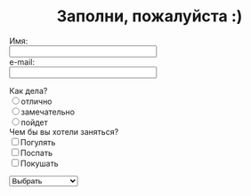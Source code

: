 <html>
<head>
<title>Form_1</title>
</head>
<body>
<h1 align="center">Заполни, пожалуйста :)</h1>
<form action="katyurku@gmail.com" method="post">
Имя: <br>
<input type="text"
name="name" size=30><br>
e-mail: <br>
<input type="text"
name="e-mail" size=30><br>
  </form>
Как дела? <br>
<input type="radio"
name="group" value=" ">отлично <br>
<input type="radio"
name="group" value=" ">замечательно<br>
<input type="radio"
name="group" value=" ">пойдет<br>
Чем бы вы хотели заняться?<br>
<input type="checkbox"
name="group" value=" ">Погулять<br>
<input type="checkbox"
name="group" value=" ">Поспать<br>
<input type="checkbox"
name="group" value=" ">Покушать<br>
<p><select name="browsers">
<option selected>
Выбрать
<option> Слушаю музыку </option>
<option> Лежу </option>
<option> Кушаю </option>
  </select></p> <br>
  <br.
<input type="submit"
value="Отправить">
  <form action="katyurku@gmail.com" method="post"></form>

